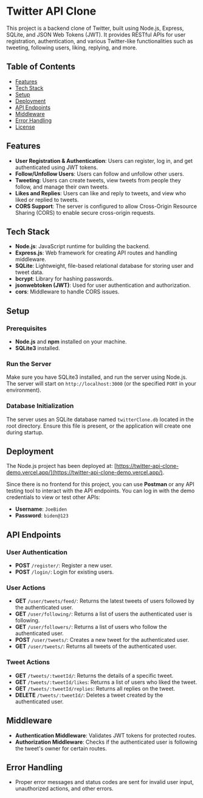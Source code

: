 # Twitter API Clone

This project is a backend clone of Twitter, built using Node.js, Express, SQLite, and JSON Web Tokens (JWT). It provides RESTful APIs for user registration, authentication, and various Twitter-like functionalities such as tweeting, following users, liking, replying, and more.

## Table of Contents

- [Features](#features)
- [Tech Stack](#tech-stack)
- [Setup](#setup)
- [Deployment](#deployment)
- [API Endpoints](#api-endpoints)
- [Middleware](#middleware)
- [Error Handling](#error-handling)
- [License](#license)

## Features

- **User Registration & Authentication**: Users can register, log in, and get authenticated using JWT tokens.
- **Follow/Unfollow Users**: Users can follow and unfollow other users.
- **Tweeting**: Users can create tweets, view tweets from people they follow, and manage their own tweets.
- **Likes and Replies**: Users can like and reply to tweets, and view who liked or replied to tweets.
- **CORS Support**: The server is configured to allow Cross-Origin Resource Sharing (CORS) to enable secure cross-origin requests.

## Tech Stack

- **Node.js**: JavaScript runtime for building the backend.
- **Express.js**: Web framework for creating API routes and handling middleware.
- **SQLite**: Lightweight, file-based relational database for storing user and tweet data.
- **bcrypt**: Library for hashing passwords.
- **jsonwebtoken (JWT)**: Used for user authentication and authorization.
- **cors**: Middleware to handle CORS issues.

## Setup

### Prerequisites

- **Node.js** and **npm** installed on your machine.
- **SQLite3** installed.

### Run the Server

Make sure you have SQLite3 installed, and run the server using Node.js. The server will start on `http://localhost:3000` (or the specified `PORT` in your environment).

### Database Initialization

The server uses an SQLite database named `twitterClone.db` located in the root directory. Ensure this file is present, or the application will create one during startup.

## Deployment

The Node.js project has been deployed at: [https://twitter-api-clone-demo.vercel.app/](https://twitter-api-clone-demo.vercel.app/).

Since there is no frontend for this project, you can use **Postman** or any API testing tool to interact with the API endpoints. You can log in with the demo credentials to view or test other APIs:

- **Username**: `JoeBiden`
- **Password**: `biden@123`

## API Endpoints

### User Authentication

- **POST** `/register/`: Register a new user.
- **POST** `/login/`: Login for existing users.

### User Actions

- **GET** `/user/tweets/feed/`: Returns the latest tweets of users followed by the authenticated user.
- **GET** `/user/following/`: Returns a list of users the authenticated user is following.
- **GET** `/user/followers/`: Returns a list of users who follow the authenticated user.
- **POST** `/user/tweets/`: Creates a new tweet for the authenticated user.
- **GET** `/user/tweets/`: Returns all tweets of the authenticated user.

### Tweet Actions

- **GET** `/tweets/:tweetId/`: Returns the details of a specific tweet.
- **GET** `/tweets/:tweetId/likes`: Returns a list of users who liked the tweet.
- **GET** `/tweets/:tweetId/replies`: Returns all replies on the tweet.
- **DELETE** `/tweets/:tweetId/`: Deletes a tweet created by the authenticated user.

## Middleware

- **Authentication Middleware**: Validates JWT tokens for protected routes.
- **Authorization Middleware**: Checks if the authenticated user is following the tweet's owner for certain routes.

## Error Handling

- Proper error messages and status codes are sent for invalid user input, unauthorized actions, and other errors.
